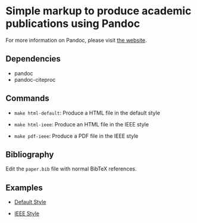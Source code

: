 Simple markup to produce academic publications using Pandoc
===========================================================

For more information on Pandoc, please visit [the website](http://pandoc.org/).

Dependencies
------------

* pandoc
* pandoc-citeproc

Commands
--------

* `make html-default`: Produce a HTML file in the default style

* `make html-ieee`: Produce an HTML file in the IEEE style

* `make pdf-ieee`: Produce a PDF file in the IEEE style


Bibliography
------------

Edit the `paper.bib` file with normal BibTeX references.

Examples
------------

* [Default Style](http://claymcleod.github.io/pandoc-academic-publication/examples/smart-objects/paper.html)

* [IEEE Style](http://claymcleod.github.io/pandoc-academic-publication/examples/smart-objects-ieee/paper.html)
